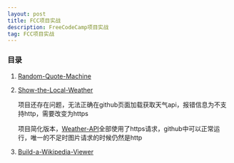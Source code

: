 ```yaml
---
layout: post
title: FCC项目实战
description: FreeCodeCamp项目实战
tag: FCC项目实战
---
```


### 目录

1. [Random-Quote-Machine](https://younguei.github.io/Random-Quote-Machine/)

2. [Show-the-Local-Weather](https://younguei.github.io/Show-the-Local-Weather/)          

   项目还存在问题，无法正确在github页面加载获取天气api，报错信息为不支持http，需要改变为https

   项目简化版本，[Weather-API](https://younguei.github.io/Weather-API/)全部使用了https请求，github中可以正常运行，唯一的不足时图片请求的时候仍然是http

3. [Build-a-Wikipedia-Viewer](https://younguei.github.io/Build-a-Wikipedia-Viewer]/)

   ​

